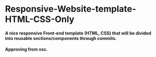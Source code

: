 # Responsive-Website-template-HTML-CSS-Only
#### A nice responsive Front-end template (HTML, CSS) that will be divided into reusable sections/components through commits.
#### Approving from vsc.
